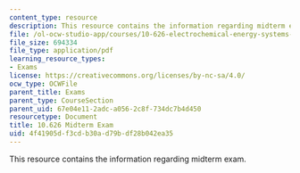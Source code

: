 ```yaml
---
content_type: resource
description: This resource contains the information regarding midterm exam.
file: /ol-ocw-studio-app/courses/10-626-electrochemical-energy-systems-spring-2014/4f41905df3cdb30ad79bdf28b042ea35_MIT10_626S14_Midterm.pdf
file_size: 694334
file_type: application/pdf
learning_resource_types:
- Exams
license: https://creativecommons.org/licenses/by-nc-sa/4.0/
ocw_type: OCWFile
parent_title: Exams
parent_type: CourseSection
parent_uid: 67e04e11-2adc-a056-2c8f-734dc7b4d450
resourcetype: Document
title: 10.626 Midterm Exam
uid: 4f41905d-f3cd-b30a-d79b-df28b042ea35
---
```

This resource contains the information regarding midterm exam.